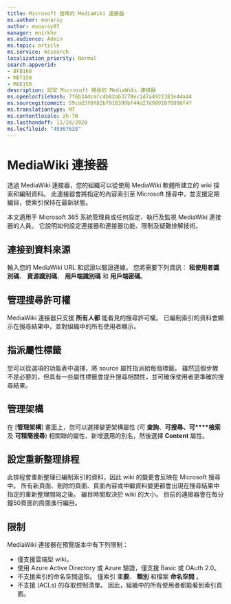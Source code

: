 ```yaml
---
title: Microsoft 搜尋的 MediaWiki 連接器
ms.author: monaray
author: monaray97
manager: mnirkhe
ms.audience: Admin
ms.topic: article
ms.service: mssearch
localization_priority: Normal
search.appverid:
- BFB160
- MET150
- MOE150
description: 設定 Microsoft 搜尋的 MediaWiki 連接器
ms.openlocfilehash: 7f6b34dcafc4b82ab3778ec1d7a4921383e44a44
ms.sourcegitcommit: 59cdd3f0f82b7918399bf44d27d9891076090f4f
ms.translationtype: MT
ms.contentlocale: zh-TW
ms.lasthandoff: 11/20/2020
ms.locfileid: "49367638"
---
```

# <a name="mediawiki-connector"></a>MediaWiki 連接器

透過 MediaWiki 連接器，您的組織可以從使用 MediaWiki 軟體所建立的 wiki 探索和編制資料。 此連接器會將指定的內容索引至 Microsoft 搜尋中，並支援定期編目，使索引保持在最新狀態。

本文適用于 Microsoft 365 系統管理員或任何設定、執行及監視 MediaWiki 連接器的人員。 它說明如何設定連接器和連接器功能、限制及疑難排解技術。

## <a name="connect-to-a-data-source"></a>連接到資料來源

輸入您的 MediaWiki URL 和認證以驗證連線。 您將需要下列資訊： **租使用者識別碼**、 **資源識別碼**、 **用戶端識別碼** 和 **用戶端密碼**。

## <a name="manage-search-permissions"></a>管理搜尋許可權

MediaWiki 連接器只支援 **所有人都** 能看見的搜尋許可權。 已編制索引的資料會顯示在搜尋結果中，並對組織中的所有使用者顯示。

## <a name="assign-property-labels"></a>指派屬性標籤

您可以從選項的功能表中選擇，將 source 屬性指派給每個標籤。 雖然這個步驟不是必要的，但具有一些屬性標籤會提升搜尋相關性，並可確保使用者更準確的搜尋結果。

## <a name="manage-schema"></a>管理架構

在 [**管理架構**] 畫面上，您可以選擇變更架構屬性 (可 **查詢**、**可搜尋、可****檢索** 及 **可精簡搜尋**) 相關聯的屬性、新增選用的別名，然後選擇 **Content** 屬性。

## <a name="set-the-refresh-schedule"></a>設定重新整理排程

此排程會重新整理已編制索引的資料，因此 wiki 的變更會反映在 Microsoft 搜尋中。 所有新頁面、刪除的頁面、頁面內容或中繼資料變更都會出現在搜尋結果中指定的重新整理間隔之後。 編目時間取決於 wiki 的大小。 目前的連接器會在每分鐘50頁面的周圍進行編目。

## <a name="limitations"></a>限制

MediaWiki 連接器在預覽版本中有下列限制：

* 僅支援雲端型 wiki。
* 使用 Azure Active Directory 或 Azure 驗證，僅支援 Basic 或 OAuth 2.0。
* 不支援索引的命名空間選取。 僅索引 **主要**、 **類別** 和檔案 **命名空間** 。
* 不支援 (ACLs) 的存取控制清單。 因此，組織中的所有使用者都能看到索引頁面。
